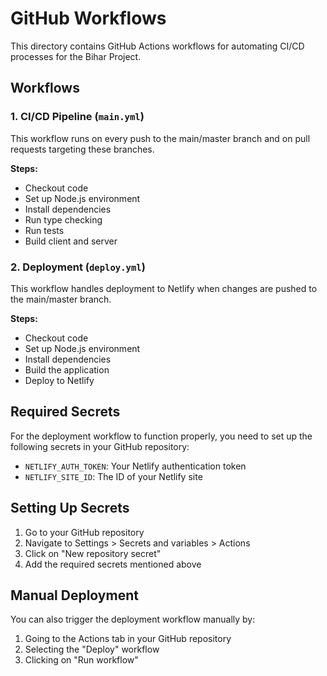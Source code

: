 # GitHub Workflows

This directory contains GitHub Actions workflows for automating CI/CD processes for the Bihar Project.

## Workflows

### 1. CI/CD Pipeline (`main.yml`)

This workflow runs on every push to the main/master branch and on pull requests targeting these branches.

**Steps:**
- Checkout code
- Set up Node.js environment
- Install dependencies
- Run type checking
- Run tests
- Build client and server

### 2. Deployment (`deploy.yml`)

This workflow handles deployment to Netlify when changes are pushed to the main/master branch.

**Steps:**
- Checkout code
- Set up Node.js environment
- Install dependencies
- Build the application
- Deploy to Netlify

## Required Secrets

For the deployment workflow to function properly, you need to set up the following secrets in your GitHub repository:

- `NETLIFY_AUTH_TOKEN`: Your Netlify authentication token
- `NETLIFY_SITE_ID`: The ID of your Netlify site

## Setting Up Secrets

1. Go to your GitHub repository
2. Navigate to Settings > Secrets and variables > Actions
3. Click on "New repository secret"
4. Add the required secrets mentioned above

## Manual Deployment

You can also trigger the deployment workflow manually by:
1. Going to the Actions tab in your GitHub repository
2. Selecting the "Deploy" workflow
3. Clicking on "Run workflow"